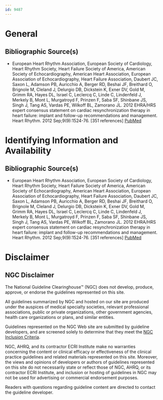 ```yaml
---
id: 9487
---
```


# General

## Bibliographic Source(s)

- European Heart Rhythm Association, European Society of Cardiology, Heart Rhythm Society, Heart Failure Society of America, American Society of Echocardiography, American Heart Association, European Association of Echocardiography, Heart Failure Association, Daubert JC, Saxon L, Adamson PB, Auricchio A, Berger RD, Beshai JF, Breithard O, Brignole M, Cleland J, Delurgio DB, Dickstein K, Exner DV, Gold M, Grimm RA, Hayes DL, Israel C, Leclercq C, Linde C, Lindenfeld J, Merkely B, Mont L, Murgatroyd F, Prinzen F, Saba SF, Shinbane JS, Singh J, Tang AS, Vardas PE, Wilkoff BL, Zamorano JL. 2012 EHRA/HRS expert consensus statement on cardiac resynchronization therapy in heart failure: implant and follow-up recommendations and management. Heart Rhythm. 2012 Sep;9(9):1524-76. [351 references] [ PubMed ](http://www.ncbi.nlm.nih.gov/entrez/query.fcgi?cmd=Retrieve&db=pubmed&dopt=Abstract&list_uids=22939223)

# Identifying Information and Availability

## Bibliographic Source(s)

- European Heart Rhythm Association, European Society of Cardiology, Heart Rhythm Society, Heart Failure Society of America, American Society of Echocardiography, American Heart Association, European Association of Echocardiography, Heart Failure Association, Daubert JC, Saxon L, Adamson PB, Auricchio A, Berger RD, Beshai JF, Breithard O, Brignole M, Cleland J, Delurgio DB, Dickstein K, Exner DV, Gold M, Grimm RA, Hayes DL, Israel C, Leclercq C, Linde C, Lindenfeld J, Merkely B, Mont L, Murgatroyd F, Prinzen F, Saba SF, Shinbane JS, Singh J, Tang AS, Vardas PE, Wilkoff BL, Zamorano JL. 2012 EHRA/HRS expert consensus statement on cardiac resynchronization therapy in heart failure: implant and follow-up recommendations and management. Heart Rhythm. 2012 Sep;9(9):1524-76. [351 references] [ PubMed ](http://www.ncbi.nlm.nih.gov/entrez/query.fcgi?cmd=Retrieve&db=pubmed&dopt=Abstract&list_uids=22939223)

# Disclaimer

## NGC Disclaimer

The National Guideline Clearinghouse™ (NGC) does not develop, produce, approve, or endorse the guidelines represented on this site.

All guidelines summarized by NGC and hosted on our site are produced under the auspices of medical specialty societies, relevant professional associations, public or private organizations, other government agencies, health care organizations or plans, and similar entities.

Guidelines represented on the NGC Web site are submitted by guideline developers, and are screened solely to determine that they meet the [NGC Inclusion Criteria](/help-and-about/summaries/inclusion-criteria).

NGC, AHRQ, and its contractor ECRI Institute make no warranties concerning the content or clinical efficacy or effectiveness of the clinical practice guidelines and related materials represented on this site. Moreover, the views and opinions of developers or authors of guidelines represented on this site do not necessarily state or reflect those of NGC, AHRQ, or its contractor ECRI Institute, and inclusion or hosting of guidelines in NGC may not be used for advertising or commercial endorsement purposes.

Readers with questions regarding guideline content are directed to contact the guideline developer.

